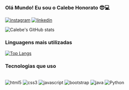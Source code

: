 ### Olá Mundo! Eu sou o Calebe Honorato 😎💻

[![instagram](https://img.shields.io/badge/Instagram-E4405F?style=for-the-badge&logo=instagram&logoColor=white)](https://www.instagram.com/lelebe_lebe/)
[![linkedin](https://img.shields.io/badge/LinkedIn-0077B5?style=for-the-badge&logo=linkedin&logoColor=white)](https://www.linkedin.com/in/calebe-honorato-ribeiro-bastos-08912a20b/?original_referer=)

![Calebe's GitHub stats](https://github-readme-stats.vercel.app/api?username=blacklebe&show_icons=true&theme=merko)

### Linguagens mais utilizadas
[![Top Langs](https://github-readme-stats.vercel.app/api/top-langs/?username=blacklebe)](https://github.com/blacklebe/github-readme-stats)

### Tecnologias que uso
<div style="display: incline_block"><br/>
    <img align=center alt="html5" src=https://img.shields.io/badge/HTML5-E34F26?style=for-the-badge&logo=html5&logoColor=white />
    <img align=center alt="css3" src=https://img.shields.io/badge/CSS3-1572B6?style=for-the-badge&logo=css3&logoColor=white  />
    <img align=center alt="javascript" src=https://img.shields.io/badge/JavaScript-F7DF1E?style=for-the-badge&logo=javascript&logoColor=black />
    <img align=center alt="bootstrap" src=https://img.shields.io/badge/Bootstrap-563D7C?style=for-the-badge&logo=bootstrap&logoColor=white />
    <img align=center alt="java" src=https://img.shields.io/badge/Java-ED8B00?style=for-the-badge&logo=openjdk&logoColor=white />
    <img align=center alt="Python" src=https://img.shields.io/badge/Python-14354C?style=for-the-badge&logo=python&logoColor=white />
</div>
